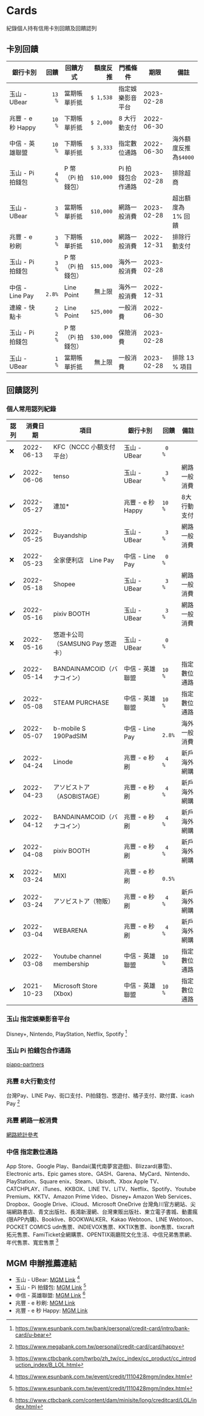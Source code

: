 # Cards

紀錄個人持有信用卡別回饋及回饋認列


## 卡別回饋

銀行卡別           | 回饋   | 回饋方式        | 額度反推  | 門檻條件         | 期限        | 備註
-----------------|------:|---------------|--------:|----------------|------------|-----
玉山 - UBear      |`13  %`| 當期帳單折抵     |`$ 1,538`| 指定娛樂影音平台   | 2023-02-28
兆豐 - e 秒 Happy　|`10  %`| 下期帳單折抵     |`$ 2,000`| 8 大行動支付　    | 2022-06-30
中信 - 英雄聯盟     |`10  %`| 下期帳單折抵     |`$ 3,333`| 指定數位通路      | 2022-06-30 | 海外額度反推為`$4000`
玉山 - Pi 拍錢包　  |` 4  %`| P 幣（Pi 拍錢包）|`$10,000`| Pi 拍錢包合作通路　| 2023-02-28 | 排除超商
玉山 - UBear      |` 3  %`| 當期帳單折抵     |`$10,000`| 網路一般消費      | 2023-02-28 | 超出額度為 1% 回饋
兆豐 - e 秒刷      |` 3  %`| 下期帳單折抵     |`$10,000`| 網路一般消費      | 2022-12-31 | 排除行動支付
玉山 - Pi 拍錢包　  |` 3  %`| P 幣（Pi 拍錢包）|`$15,000`| 海外一般消費      | 2023-02-28
中信 - Line Pay   |` 2.8%`| Line Point    | 無上限　  | 海外一般消費      | 2022-12-31
連線 - 快點卡　     |` 2  %`| Line Point    |`$25,000`| 一般消費         | 2022-06-30
玉山 - Pi 拍錢包　  |` 2  %`| P 幣（Pi 拍錢包）|`$30,000`| 保險消費         | 2023-02-28
玉山 - UBear      |` 1  %`| 當期帳單折抵     | 無上限　  | 一般消費         | 2023-02-28 | 排除 13 % 項目


## 回饋認列

### 個人常用認列紀錄

認列| 消費日期     | 項目                        | 銀行卡別           | 回饋   | 備註
---|------------|----------------------------|------------------|-------|-
❌  | 2022-06-13 | KFC（NCCC 小額支付平台）       | 玉山 - UBear      |` 0  %`
✔️  | 2022-06-06 | tenso                      | 玉山 - UBear      |` 3  %`| 網路一般消費
✔️  | 2022-05-27 | 連加*                       | 兆豐 - e 秒 Happy　|`10  %`| 8大行動支付
✔️  | 2022-05-25 | Buyandship                 | 玉山 - UBear      |` 3  %`| 網路一般消費
❌  | 2022-05-23 | 全家便利店　Line Pay          | 中信 - Line Pay   |` 0  %`
✔️  | 2022-05-18 | Shopee                     | 玉山 - UBear      |` 3  %`| 網路一般消費
✔️  | 2022-05-16 | pixiv BOOTH                | 玉山 - UBear      |` 3  %`| 網路一般消費
❌  | 2022-05-16 | 悠遊卡公司（SAMSUNG Pay 悠遊卡）| 玉山 - UBear      |` 0  %`
✔️  | 2022-05-14 | BANDAINAMCOID（バナコイン）　  | 中信 - 英雄聯盟     |`10  %`| 指定數位通路
✔️  | 2022-05-08 | STEAM PURCHASE             | 中信 - 英雄聯盟     |`10  %`| 指定數位通路
✔️  | 2022-05-07 | b-mobile S 190PadSIM       | 中信 - Line Pay   |` 2.8%`| 海外一般消費
✔️  | 2022-04-24 | Linode                     | 兆豐 - e 秒刷      |` 4  %`| 新戶海外網購
✔️  | 2022-04-23 | アソビストア（ASOBISTAGE）     | 兆豐 - e 秒刷      |` 4  %`| 新戶海外網購
✔️  | 2022-04-12 | BANDAINAMCOID（バナコイン）　  | 兆豐 - e 秒刷      |` 4  %`| 新戶海外網購
✔️  | 2022-04-08 | pixiv BOOTH                | 兆豐 - e 秒刷      |` 4  %`| 新戶海外網購
❌  | 2022-03-24 | MIXI                       | 兆豐 - e 秒刷      |` 0.5%`
✔️  | 2022-03-24 | アソビストア（物販）            | 兆豐 - e 秒刷      |` 4  %`| 新戶海外網購
✔️  | 2022-03-04 | WEBARENA                   | 兆豐 - e 秒刷      |` 4  %`| 新戶海外網購
✔️  | 2022-03-08 | Youtube channel membership | 中信 - 英雄聯盟     |`10  %`| 指定數位通路
✔️  | 2021-10-23 | Microsoft Store (Xbox)     | 中信 - 英雄聯盟     |`10  %`| 指定數位通路


### 玉山 指定娛樂影音平台

Disney+, Nintendo, PlayStation, Netflix, Spotify [^1]


### 玉山 Pi 拍錢包合作通路

[piapp-partners](https://www.piapp.com.tw/enterprise/partners)


### 兆豐 8大行動支付

台灣Pay、LINE Pay、街口支付、Pi拍錢包、悠遊付、橘子支付、歐付寶、icash Pay [^2]


### 兆豐 網路一般消費

[網路統計參考](https://docs.google.com/spreadsheets/d/e/2PACX-1vRKRbikGbmzN266nhb4mJcRw2-LYG3qODVmzMGFZKLVf3MrKoBJI74NaBlSX9nOsq8HOhSFOEy0n8TF/pubhtml)


### 中信 指定數位通路

App Store、Google Play、Bandai(萬代南夢宮遊戲)、Blizzard(暴雪)、Electronic arts、Epic games store、GASH、Garena、MyCard、Nintendo、PlayStation、Square enix、Steam、Ubisoft、Xbox
Apple TV、CATCHPLAY、iTunes、KKBOX、LINE TV、LiTV、Netflix、Spotify、Youtube Premium、KKTV、Amazon Prime Video、Disney+
Amazon Web Services、Dropbox、Google Drive、iCloud、Microsoft OneDrive
台灣角川官方網站、尖端網路書店、青文出版社、長鴻新漫網、台灣東販出版社、東立電子書城、動畫瘋(限APP內購)、Booklive、BOOKWALKER、Kakao Webtoon、LINE Webtoon、POCKET COMICS
udn售票、iNDIEVOX售票、KKTIX售票、ibon售票、tixcraft拓元售票、FamiTicket全網購票、OPENTIX兩廳院文化生活、中信兄弟售票網、年代售票、寬宏售票
[^3]


## MGM 申辦推薦連結

- 玉山 - UBear: [MGM Link](https://card.esunbank.com.tw/EsunCreditweb/txnproc/selApplyCard?PRJCD=APYCRD0055&param=APYCRD0055,,,,,oxuzuyuzuvuquyuzuwuuvxzpexoxgw0pg9dB32471,,,,,e) [^4]
- 玉山 - Pi 拍錢包: [MGM Link](https://card.esunbank.com.tw/EsunCreditweb/txnproc/selApplyCard?PRJCD=APYCRD0049&param=APYCRD0049,,,,,xOzOyOzvOqOyOzwOuBxApxvx0wtp9qBvOOr042778,,,,,e) [^5]
- 中信 - 英雄聯盟: [MGM Link](https://ctbc.tw/BzsyOB) [^6]
- 兆豐 - e 秒刷: [MGM Link](https://ebank.megabank.com.tw/MegaMCreditCardWeb/default.jsp?e=MGM&p=21CB8D&c=%7B1E86375F-1D70-46C0-9909-121272227B16%7D)
- 兆豐 - e 秒 Happy: [MGM Link](https://ebank.megabank.com.tw/MegaMCreditCardWeb/default.jsp?e=MGM&p=21CB8D&c=%7B1837E44D-E3EB-4730-BE87-EF29A47F4BB2%7D)


[^1]: https://www.esunbank.com.tw/bank/personal/credit-card/intro/bank-card/u-bear
[^2]: https://www.megabank.com.tw/personal/credit-card/card/happy
[^3]: https://www.ctbcbank.com/twrbo/zh_tw/cc_index/cc_product/cc_introduction_index/B_LOL.html
[^4]: https://www.esunbank.com.tw/event/credit/1110428mgm/index.html
[^5]: https://www.esunbank.com.tw/event/credit/1110428mgm/index.html
[^6]: https://www.ctbcbank.com/content/dam/minisite/long/creditcard/LOL/index.html

